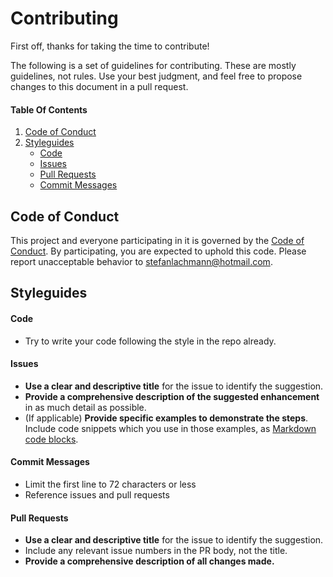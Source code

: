 # Contributing

First off, thanks for taking the time to contribute!

The following is a set of guidelines for contributing. These are mostly guidelines, not rules. Use your best judgment, and feel free to propose changes to this document in a pull request.

#### Table Of Contents

1. [Code of Conduct](#code-of-conduct)
1. [Styleguides](#styleguides)
  	+ [Code](#code)
  	+ [Issues](#issues)
  	+ [Pull Requests](#pull-requests)
  	+ [Commit Messages](#commit-messages)


## Code of Conduct

This project and everyone participating in it is governed by the [Code of Conduct](CODE_OF_CONDUCT.md). By participating, you are expected to uphold this code. Please report unacceptable behavior to [stefanlachmann@hotmail.com](mailto:stefanlachmann@hotmail.com).

## Styleguides

#### Code

* Try to write your code following the style in the repo already.

#### Issues

* **Use a clear and descriptive title** for the issue to identify the suggestion.
* **Provide a comprehensive description of the suggested enhancement** in as much detail as possible.
* (If applicable) **Provide specific examples to demonstrate the steps**. Include code snippets which you use in those examples, as [Markdown code blocks](https://help.github.com/articles/markdown-basics/#multiple-lines).

#### Commit Messages

* Limit the first line to 72 characters or less
* Reference issues and pull requests

#### Pull Requests

* **Use a clear and descriptive title** for the issue to identify the suggestion.
* Include any relevant issue numbers in the PR body, not the title.
* **Provide a comprehensive description of all changes made.**
